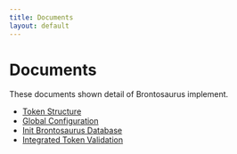 ```yaml
---
title: Documents
layout: default
---
```


# Documents

These documents shown detail of Brontosaurus implement.

-   [Token Structure](./document/token-structure.md)
-   [Global Configuration](./document/global-configuration.md)
-   [Init Brontosaurus Database](./document/init-database.md)
-   [Integrated Token Validation](./document/token-validation.md)
